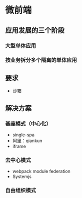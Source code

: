 # 微前端

## 应用发展的三个阶段

### 大型单体应用

### 按业务拆分多个隔离的单体应用

### 

## 要求
- 沙箱



## 解决方案

### 基座模式（中心化）
- single-spa
- 阿里：qiankun
- iframe

### 去中心模式
- webpack module federation
- Systemjs

### 自由组织模式